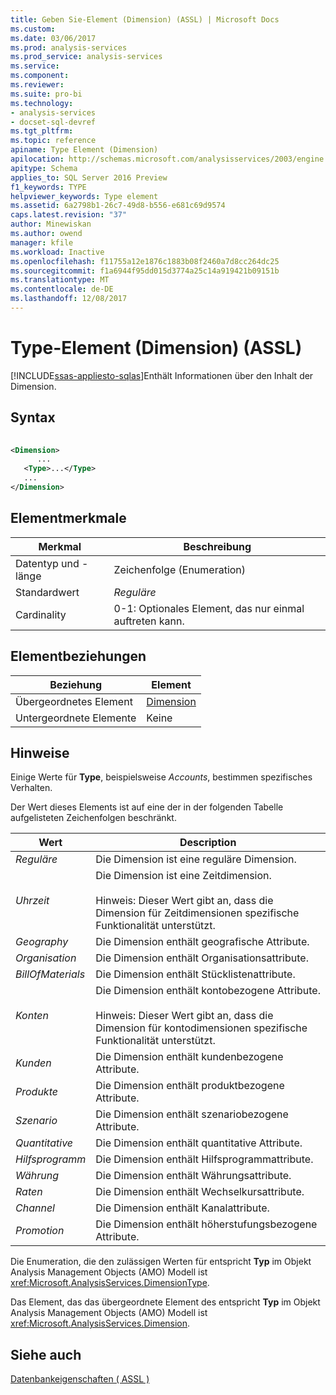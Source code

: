 ```yaml
---
title: Geben Sie-Element (Dimension) (ASSL) | Microsoft Docs
ms.custom: 
ms.date: 03/06/2017
ms.prod: analysis-services
ms.prod_service: analysis-services
ms.service: 
ms.component: 
ms.reviewer: 
ms.suite: pro-bi
ms.technology:
- analysis-services
- docset-sql-devref
ms.tgt_pltfrm: 
ms.topic: reference
apiname: Type Element (Dimension)
apilocation: http://schemas.microsoft.com/analysisservices/2003/engine
apitype: Schema
applies_to: SQL Server 2016 Preview
f1_keywords: TYPE
helpviewer_keywords: Type element
ms.assetid: 6a2798b1-26c7-49d8-b556-e681c69d9574
caps.latest.revision: "37"
author: Minewiskan
ms.author: owend
manager: kfile
ms.workload: Inactive
ms.openlocfilehash: f11755a12e1876c1883b08f2460a7d8cc264dc25
ms.sourcegitcommit: f1a6944f95dd015d3774a25c14a919421b09151b
ms.translationtype: MT
ms.contentlocale: de-DE
ms.lasthandoff: 12/08/2017
---
```

# <a name="type-element-dimension-assl"></a>Type-Element (Dimension) (ASSL)
[!INCLUDE[ssas-appliesto-sqlas](../../../includes/ssas-appliesto-sqlas.md)]Enthält Informationen über den Inhalt der Dimension.  
  
## <a name="syntax"></a>Syntax  
  
```xml  
  
<Dimension>  
      ...  
   <Type>...</Type>  
   ...  
</Dimension>  
```  
  
## <a name="element-characteristics"></a>Elementmerkmale  
  
|Merkmal|Beschreibung|  
|--------------------|-----------------|  
|Datentyp und -länge|Zeichenfolge (Enumeration)|  
|Standardwert|*Reguläre*|  
|Cardinality|0-1: Optionales Element, das nur einmal auftreten kann.|  
  
## <a name="element-relationships"></a>Elementbeziehungen  
  
|Beziehung|Element|  
|------------------|-------------|  
|Übergeordnetes Element|[Dimension](../../../analysis-services/scripting/objects/dimension-element-assl.md)|  
|Untergeordnete Elemente|Keine|  
  
## <a name="remarks"></a>Hinweise  
 Einige Werte für **Type**, beispielsweise *Accounts*, bestimmen spezifisches Verhalten.  
  
 Der Wert dieses Elements ist auf eine der in der folgenden Tabelle aufgelisteten Zeichenfolgen beschränkt.  
  
|Wert|Description|  
|-----------|-----------------|  
|*Reguläre*|Die Dimension ist eine reguläre Dimension.|  
|*Uhrzeit*|Die Dimension ist eine Zeitdimension.<br /><br /> Hinweis: Dieser Wert gibt an, dass die Dimension für Zeitdimensionen spezifische Funktionalität unterstützt.|  
|*Geography*|Die Dimension enthält geografische Attribute.|  
|*Organisation*|Die Dimension enthält Organisationsattribute.|  
|*BillOfMaterials*|Die Dimension enthält Stücklistenattribute.|  
|*Konten*|Die Dimension enthält kontobezogene Attribute.<br /><br /> Hinweis: Dieser Wert gibt an, dass die Dimension für kontodimensionen spezifische Funktionalität unterstützt.|  
|*Kunden*|Die Dimension enthält kundenbezogene Attribute.|  
|*Produkte*|Die Dimension enthält produktbezogene Attribute.|  
|*Szenario*|Die Dimension enthält szenariobezogene Attribute.|  
|*Quantitative*|Die Dimension enthält quantitative Attribute.|  
|*Hilfsprogramm*|Die Dimension enthält Hilfsprogrammattribute.|  
|*Währung*|Die Dimension enthält Währungsattribute.|  
|*Raten*|Die Dimension enthält Wechselkursattribute.|  
|*Channel*|Die Dimension enthält Kanalattribute.|  
|*Promotion*|Die Dimension enthält höherstufungsbezogene Attribute.|  
  
 Die Enumeration, die den zulässigen Werten für entspricht **Typ** im Objekt Analysis Management Objects (AMO) Modell ist <xref:Microsoft.AnalysisServices.DimensionType>.  
  
 Das Element, das das übergeordnete Element des entspricht **Typ** im Objekt Analysis Management Objects (AMO) Modell ist <xref:Microsoft.AnalysisServices.Dimension>.  
  
## <a name="see-also"></a>Siehe auch  
 [Datenbankeigenschaften &#40; ASSL &#41;](../../../analysis-services/scripting/properties/properties-assl.md)  
  
  
